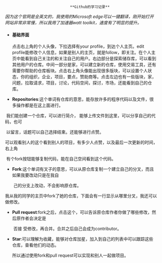                                   **Github的学习记录**

*因为这个官网是全英文的，我使用的Microsoft edge可以一键翻译，刚开始打开网站非常非常慢，所以我用了加速器watt toolkit，速度有了明显的提升。*



* #### 基础界面

  点击右上角的个人头像，下拉选择有your profile，到达个人主页。edit profile能修改个人信息，如果是别人的主页，就是follow，即关注。在个人主页中能看到自己关注的和关注自己的用户。右边部分是探索储存库，可以看到其他用户的仓库。中间一部分是家，可以建立新的仓库，使用交易工具，还有需要你帮助的仓库板块。点击右上角头像能出现很多版块，可以设置个人状态，你的组织，企业，项目，要点，赞助商等。点击左边也有一些版块，家，问题，拉取请求，项目，讨论，代码空间，探讨，市场，还能看到自己的仓库。



- **Repositories**:这个单词有仓库的意思，能存放许多的程序代码以及文件，很多操作都是在这上面进行。

​                        我们能创建一个仓库，可以进行简介， 能够上传文件到这里，可以分享自己的代码，也可 

​                        以留言，话题可以自己选择结束。还能够进行点赞。

​                       可以观看别人的这个看到别人的项目，有多少人点赞，以及最后一次更新的时间，右上角               

​                       有个fork按钮能够复制代码，能在自己空间看到这个代码。



- **Fork**:这个单词有叉子的意思，可以从原仓库复制一个建立自己的分叉，而且如果我要改动只是在我自

  ​           己的分支上改动，不会影响原仓库。

​                我从我的同学的主页中fork了她的仓库，下面会有一行显示从哪里分叉，我还可以做修改。



- **Pull request**:fork之后，点击这个，可以告诉原仓库作者你做了哪些修改，然后原作者会决定是

    ​                        否接 受修改，再合并。合并之后自己会成为contributor。

    

- **Star**:可以理解为收藏，能够对仓库加星，加入到自己的列表中可以跟踪这些仓库，查看他们的动态。

    所以通过使用fork和pull request可以实现和别人一起做项目。

 